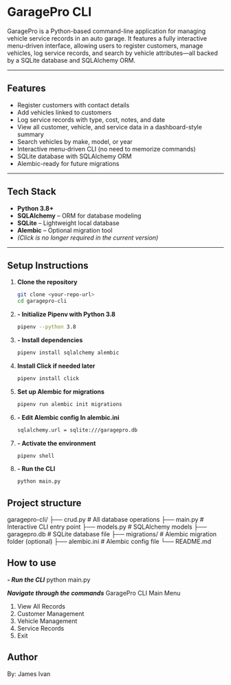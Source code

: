 # GaragePro CLI

GaragePro is a Python-based command-line application for managing vehicle service records in an auto garage. It features a fully interactive menu-driven interface, allowing users to register customers, manage vehicles, log service records, and search by vehicle attributes—all backed by a SQLite database and SQLAlchemy ORM.

---

## Features

- Register customers with contact details
- Add vehicles linked to customers
- Log service records with type, cost, notes, and date
- View all customer, vehicle, and service data in a dashboard-style summary
- Search vehicles by make, model, or year
- Interactive menu-driven CLI (no need to memorize commands)
- SQLite database with SQLAlchemy ORM
- Alembic-ready for future migrations

---

## Tech Stack

- **Python 3.8+**
- **SQLAlchemy** – ORM for database modeling
- **SQLite** – Lightweight local database
- **Alembic** – Optional migration tool
- *(Click is no longer required in the current version)*

---

## Setup Instructions

1. **Clone the repository**
   ```bash
   git clone <your-repo-url>
   cd garagepro-cli

2. **- Initialize Pipenv with Python 3.8**
   ```bash
   pipenv --python 3.8

3. **- Install dependencies**
   ```bash
   pipenv install sqlalchemy alembic

4. **Install Click if needed later**
   ```bash
   pipenv install click

5. **Set up Alembic for migrations**
   ```bash
   pipenv run alembic init migrations

6. **- Edit Alembic config In alembic.ini**
   ```bash
   sqlalchemy.url = sqlite:///garagepro.db

7. **- Activate the environment**
   ```bash
   pipenv shell

8. **- Run the CLI**
   ```bash
   python main.py

## Project structure

garagepro-cli/
├── crud.py           # All database operations
├── main.py           # Interactive CLI entry point
├── models.py         # SQLAlchemy models
├── garagepro.db      # SQLite database file
├── migrations/       # Alembic migration folder (optional)
├── alembic.ini       # Alembic config file
└── README.md

## How to use

 ***- Run the CLI***
     python main.py

***Navigate through the commands***
GaragePro CLI Main Menu
1. View All Records
2. Customer Management
3. Vehicle Management
4. Service Records
5. Exit

## Author
By: James Ivan